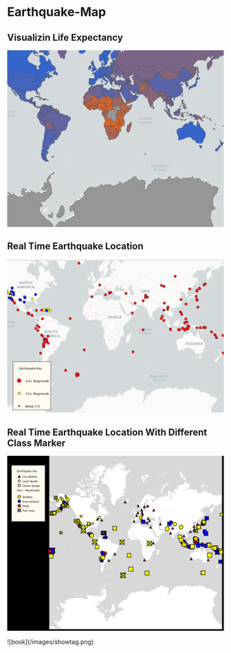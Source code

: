 # Earthquake-Map

## Visualizin Life Expectancy
![lifeExp](lifeExp.png)

## Real Time Earthquake Location
![Earthquake](/image/EarthquakeLocationMag.png)


## Real Time Earthquake Location With Different Class Marker
![](/image/EarthquakeLocationMagCItyLandOcean.png)




<div style="float:left;margin:0 10px 10px 0" markdown="1">
    ![book](/images/showtag.png)
</div>
